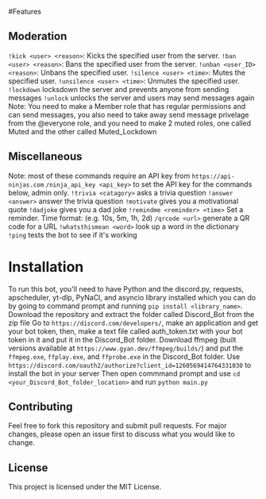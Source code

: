 #Features
 
## Moderation
  `!kick <user> <reason>`: Kicks the specified user from the server.
  `!ban <user> <reason>`: Bans the specified user from the server.
  `!unban <user_ID> <reason>`: Unbans the specified user.
  `!silence <user> <time>`: Mutes the specified user.
  `!unsilence <user> <time>`: Unmutes the specified user.
  `!lockdown` locksdown the server and prevents anyone from sending messages
  `!unlock` unlocks the server and users may send messages again
  Note: You need to make a Member role that has regular permissions and can send messages, you also need to take away send message privelage from the @everyone role, and you need to make 2 muted roles, one called Muted and the other called Muted_Lockdown

## Miscellaneous 
  Note: most of these commands require an API key from `https://api-ninjas.com`
  `/ninja_api_key <api_key>` to set the API key for the commands below, admin only.
  `!trivia <catagory>` asks a trivia question
  `!answer <answer>` answer the trivia question
  `!motivate` gives you a motivational quote
  `!dadjoke` gives you a dad joke
  `!remindme <reminder> <time>`  Set a reminder. Time format: <number><unit> (e.g. 10s, 5m, 1h, 2d)
  `/qrcode <url>` generate a QR code for a URL
  `!whatsthismean <word>` look up a word in the dictionary
  `!ping` tests the bot to see if it's working

# Installation

  To run this bot, you'll need to have Python and the discord.py, requests, apscheduler, yt-dlp, PyNaCl, and asyncio library installed which you can do by going to command prompt and running `pip install <library_name>`. 
  Download the repository and extract the folder called Discord_Bot from the zip file
  Go to `https://discord.com/developers/`, make an application and get your bot token, then, make a text file called auth_token.txt with your bot token in it and put it in the Discord_Bot folder.
  Download ffmpeg (built versions available at `https://www.gyan.dev/ffmpeg/builds/`) and put the `ffmpeg.exe`, `ffplay.exe`, and `ffprobe.exe` in the Discord_Bot folder.
  Use `https://discord.com/oauth2/authorize?client_id=1260569414764331030` to install the bot in your server
  Then open commmand prompt and use `cd <your_Discord_Bot_folder_location>` and run `python main.py`

## Contributing
  Feel free to fork this repository and submit pull requests. For major changes, please open an issue first to discuss what you would like to change.

## License
  This project is licensed under the MIT License.
